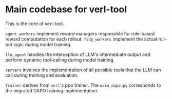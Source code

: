 # Main codebase for verl-tool

This is the core of verl-tool. 

`agent_workers` implement reward managers responsible for rule-based reward computation for each rollout. `fsdp_workers` implement the actual roll-out logic during model training.

`llm_agent` handles the interception of LLM's intermediate output and perform dynamic tool-calling during model training. 

`servers` involves the implementation of all possible tools that the LLM can call during training and evaluation.

`trainer` derives from `verl`'s ppo trainer. The `main_dapo.py` corresponds to the migrated DAPO training implementation.